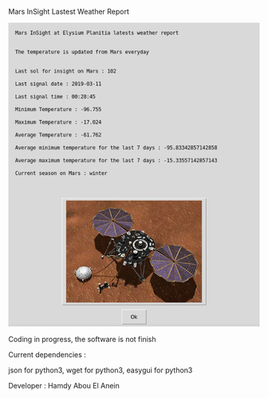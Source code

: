 Mars InSight Lastest Weather Report

![Screenshot](screenshot.png)

Coding in progress, the software is not finish

Current dependencies : 

json for python3, wget for python3, easygui for 
python3

Developer : Hamdy Abou El Anein
